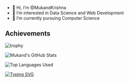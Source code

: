- 👋 Hi, I’m @MukandKrishna
- 👀 I’m interested in Data Science and Web Development
- 🌱 I’m currently pursuing Computer Science 

<!---
MukandKrishna/MukandKrishna is a ✨ special ✨ repository because its `README.md` (this file) appears on your GitHub profile.
You can click the Preview link to take a look at your changes.
--->
## **Achievements**
![trophy](https://github-profile-trophy.vercel.app/?username=MukandKrishna)

<!-- [![Mukand's GitHub stats](https://github-readme-stats.vercel.app/api?username=MukandKrishna)](https://github.com/MukandKrishna/github-readme-stats)
 -->
![Mukand's GitHub Stats](https://github-readme-stats.vercel.app/api?username=MukandKrishna&show_icons=true&theme=dracula)

![Top Languages Used](https://github-readme-stats.vercel.app/api/top-langs/?username=MukandKrishna&show_icons=true&theme=tokyonight&layout=pie)

[![Typing SVG](https://readme-typing-svg.demolab.com/?lines=Hello,+This+is+Mukand+Krishna)](https://git.io/typing-svg)
